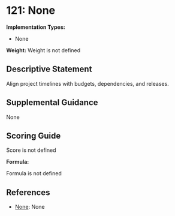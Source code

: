# 121: None

**Implementation Types:**

- None

**Weight:** Weight is not defined

## Descriptive Statement

Align project timelines with budgets, dependencies, and releases.

## Supplemental Guidance

None

## Scoring Guide

Score is not defined

**Formula:**

Formula is not defined

## References

- [None](None): None

